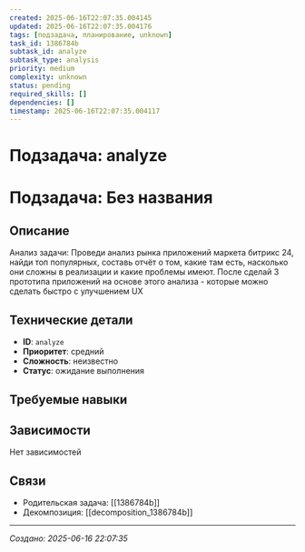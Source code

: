 ```yaml
---
created: 2025-06-16T22:07:35.004145
updated: 2025-06-16T22:07:35.004176
tags: [подзадача, планирование, unknown]
task_id: 1386784b
subtask_id: analyze
subtask_type: analysis
priority: medium
complexity: unknown
status: pending
required_skills: []
dependencies: []
timestamp: 2025-06-16T22:07:35.004117
---
```


# Подзадача: analyze

# Подзадача: Без названия

## Описание
Анализ задачи: Проведи анализ рынка приложений маркета битрикс 24, найди топ популярных, составь отчёт о том, какие там есть, насколько они сложны в реализации и какие проблемы имеют. После сделай 3 прототипа приложений на основе этого анализа - которые можно сделать быстро с улучшением UX

## Технические детали
- **ID**: `analyze`
- **Приоритет**: средний
- **Сложность**: неизвестно
- **Статус**: ожидание выполнения

## Требуемые навыки


## Зависимости
Нет зависимостей

## Связи
- Родительская задача: [[1386784b]]
- Декомпозиция: [[decomposition_1386784b]]

---
*Создано: 2025-06-16 22:07:35*
